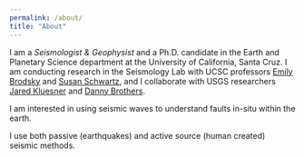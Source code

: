 ```yaml
---
permalink: /about/
title: "About"
---
```


I am a *Seismologist & Geophysist* and a Ph.D. candidate in the Earth and Planetary Science department at the University of California, Santa Cruz. 
I am conducting research in the Seismology Lab with UCSC professors [Emily Brodsky](https://websites.pmc.ucsc.edu/~seisweb/emily_brodsky/) and [Susan Schwartz](https://websites.pmc.ucsc.edu/~seisweb/susan_schwartz/), and I collaborate with USGS researchers [Jared Kluesner](https://www.usgs.gov/staff-profiles/jared-kluesner?qt-staff_profile_science_products=0#qt-staff_profile_science_products) and [Danny Brothers](https://www.usgs.gov/staff-profiles/danny-brothers?qt-staff_profile_science_products=0#qt-staff_profile_science_products).

I am interested in using seismic waves to understand faults in-situ within the earth. 

I use both passive (earthquakes) and active source (human created) seismic methods.
